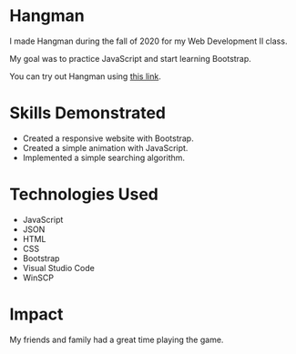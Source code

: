 # Hangman
I made Hangman during the fall of 2020 for my Web Development II class.

My goal was to practice JavaScript and start learning Bootstrap.

You can try out Hangman using [this link](https://people.inf.elte.hu/gshkd4/pages/games/hangman/).

# Skills Demonstrated
* Created a responsive website with Bootstrap.
* Created a simple animation with JavaScript.
* Implemented a simple searching algorithm.

# Technologies Used
* JavaScript
* JSON
* HTML
* CSS
* Bootstrap
* Visual Studio Code
* WinSCP

# Impact
My friends and family had a great time playing the game.

